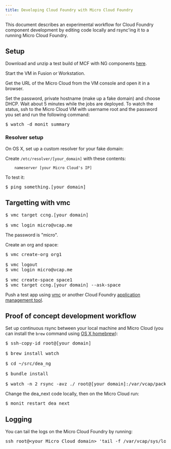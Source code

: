 ```yaml
---
title: Developing Cloud Foundry with Micro Cloud Foundry
---
```


This document describes an experimental workflow for Cloud Foundry component development by editing code locally and rsync'ing it to a running Micro Cloud Foundry.

## Setup

Download and unzip a test build of MCF with NG components [here](http://download3.vmware.com/cloudfoundry/micro/alpha/micro-demo.zip).

Start the VM in Fusion or Workstation.

Get the URL of the Micro Cloud from the VM console and open it in a browser.

Set the password, private hostname (make up a fake domain) and choose DHCP. Wait about 5 minutes while the jobs are deployed. To watch the status, ssh to the Micro Cloud VM with username root and the password you set and run the following command:

<pre class="terminal">
$ watch -d monit summary
</pre>

### Resolver setup

On OS X, set up a custom resolver for your fake domain:

Create `/etc/resolver/[your_domain]` with these contents:

~~~
    nameserver [your Micro Cloud's IP]
~~~

To test it:

<pre class="terminal">
$ ping something.[your domain]
</pre>

## Targetting with vmc

<pre class="terminal">
$ vmc target ccng.[your domain]

$ vmc login micro@vcap.me
</pre>

The password is "micro".

Create an org and space:

<pre class="terminal">
$ vmc create-org org1

$ vmc logout
$ vmc login micro@vcap.me

$ vmc create-space space1
$ vmc target ccng.[your domain] --ask-space
</pre>

Push a test app using [vmc](../../using/managing-apps/vmc) or another Cloud Foundry [application management tool](../../using/managing-apps).

## Proof of concept development workflow

Set up continuous rsync between your local machine and Micro Cloud (you can install the `brew` command using [OS X homebrew](http://mxcl.github.com/homebrew/)):

<pre class="terminal">
$ ssh-copy-id root@[your domain]

$ brew install watch

$ cd ~/src/dea_ng

$ bundle install

$ watch -n 2 rsync -avz ./ root@[your domain]:/var/vcap/packages/dea_next
</pre>

Change the dea_next code locally, then on the Micro Cloud run:

<pre class="terminal">
$ monit restart dea_next
</pre>

## Logging ##

You can tail the logs on the Micro Cloud Foundry by running:

<pre class="terminal">
ssh root@&lt;your Micro Cloud domain&gt; 'tail -f /var/vcap/sys/log/**/*.log'
</pre>
